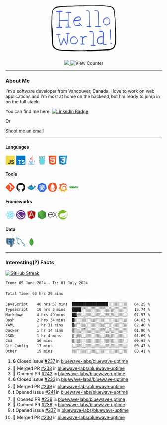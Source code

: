 <div align="center">
    <img src="./img/hello_world.webp" height="200px" width="">
    <div>
        <a href="https://www.linkedin.com/in/ajhollid">
            <img src="https://img.shields.io/badge/LinkedIn-blue"/>
        </a>
        <img src="https://komarev.com/ghpvc/?username=ajhollid&color=yellow" alt="View Counter">
    </div>
</div>

---

### About Me

I'm a software developer from Vancouver, Canada. I love to work on web applications and I'm most at home on the backend, but I'm ready to jump in on the full stack.

You can find me here: [![Linkedin Badge](https://img.shields.io/badge/-ajhollid-blue?style=flat&logo=Linkedin&logoColor=white)](https://www.linkedin.com/in/ajhollid)

Or

[Shoot me an email](mailto:ajhollid@gmail.com)

---

#### Languages

<div>
    <img src="./img/devicons/javascript-original.svg" width=30 height=30 alt="JavaScript">
    <img src="/img/devicons/typescript-original.svg" width=30 height=30 alt="TypeScript">
    <img src="./img/devicons/java-original.svg" width=30 height=30 alt="Java">
    <img src="./img/devicons/go-original.svg" width=30 height=30 alt="Golang">
    <img src="./img/devicons/html5-original.svg" width=30 height=30 alt="HTML 5">
    <img src="./img/devicons/css3-original.svg" width=30 height=30 alt="CSS 3">
</div>

#### Tools

<div>
    <img src="./img/devicons/git-original.svg" width=30 height=30 alt="Git">
    <img src="./img/devicons/github-original.svg" width=30 height=30 alt="Github">
    <img src="./img/devicons/docker-original.svg" width=30 
    height=30 alt="Docker">
    <img src="./img/devicons/kubernetes-original.svg" width=30 height=30 alt="K8">
    <img src="./img/devicons/prometheus-original.svg" width=30 height=30 alt="Prometheus">
    <img src="./img/devicons/grafana-original.svg" width=30 height=30 alt="Grafana">
    <img src="./img/devicons/nginx-original.svg" width=30 height=30 alt="Nginx">
</div>

#### Frameworks

<div>
    <img src="./img/devicons/react-original.svg" width=30 height=30 alt="React">
    <img src="./img/devicons/gatsby-original.svg" width=30 height=30 alt="Gatsby">
    <img src="./img/devicons/angularjs-original.svg" width=30 height=30 alt="AngularJS">
    <img src="./img/devicons/nodejs-original.svg" width=30 height=30 alt="NodeJS">
    <img src="./img/devicons/express-original.svg" width=30 height=30 alt="Express">
    <img src="./img/devicons/spring-original.svg" width=30 height=30 alt="Spring">
</div>

#### Data

<div>
    <img src="./img/devicons/postgresql-original.svg" width=30 height=30 alt="Postgresql">
    <img src="./img/devicons/mysql-original.svg" width=30 height=30 alt="Mysql">
    <img src="./img/devicons/mongodb-original.svg" width=30 height=30 alt="MongoDB">
</div>

---

### Interesting(?) Facts

[![GitHub Streak](http://github-readme-streak-stats.herokuapp.com?user=ajhollid)](https://git.io/streak-stats)

 <!--START_SECTION:waka-->

```txt
From: 05 June 2024 - To: 01 July 2024

Total Time: 63 hrs 29 mins

JavaScript    40 hrs 57 mins  ████████████████░░░░░░░░░   64.25 %
TypeScript    10 hrs 2 mins   ████░░░░░░░░░░░░░░░░░░░░░   15.74 %
Markdown      4 hrs 49 mins   ██░░░░░░░░░░░░░░░░░░░░░░░   07.57 %
Bash          2 hrs 34 mins   █░░░░░░░░░░░░░░░░░░░░░░░░   04.03 %
YAML          1 hr 31 mins    ▓░░░░░░░░░░░░░░░░░░░░░░░░   02.40 %
Docker        1 hr 14 mins    ▒░░░░░░░░░░░░░░░░░░░░░░░░   01.96 %
JSON          1 hr 4 mins     ▒░░░░░░░░░░░░░░░░░░░░░░░░   01.69 %
CSS           36 mins         ▒░░░░░░░░░░░░░░░░░░░░░░░░   00.95 %
Git Config    17 mins         ░░░░░░░░░░░░░░░░░░░░░░░░░   00.47 %
Other         15 mins         ░░░░░░░░░░░░░░░░░░░░░░░░░   00.41 %
```

<!--END_SECTION:waka-->


<!--START_SECTION:activity-->
1. 🔒 Closed issue [#237](https://github.com/bluewave-labs/bluewave-uptime/issues/237) in [bluewave-labs/bluewave-uptime](https://github.com/bluewave-labs/bluewave-uptime)
2. 🎉 Merged PR [#238](https://github.com/bluewave-labs/bluewave-uptime/pull/238) in [bluewave-labs/bluewave-uptime](https://github.com/bluewave-labs/bluewave-uptime)
3. 💪 Opened PR [#243](https://github.com/bluewave-labs/bluewave-uptime/pull/243) in [bluewave-labs/bluewave-uptime](https://github.com/bluewave-labs/bluewave-uptime)
4. 🔒 Closed issue [#233](https://github.com/bluewave-labs/bluewave-uptime/issues/233) in [bluewave-labs/bluewave-uptime](https://github.com/bluewave-labs/bluewave-uptime)
5. 🎉 Merged PR [#239](https://github.com/bluewave-labs/bluewave-uptime/pull/239) in [bluewave-labs/bluewave-uptime](https://github.com/bluewave-labs/bluewave-uptime)
6. ❗ Opened issue [#241](https://github.com/bluewave-labs/bluewave-uptime/issues/241) in [bluewave-labs/bluewave-uptime](https://github.com/bluewave-labs/bluewave-uptime)
7. 💪 Opened PR [#239](https://github.com/bluewave-labs/bluewave-uptime/pull/239) in [bluewave-labs/bluewave-uptime](https://github.com/bluewave-labs/bluewave-uptime)
8. 💪 Opened PR [#238](https://github.com/bluewave-labs/bluewave-uptime/pull/238) in [bluewave-labs/bluewave-uptime](https://github.com/bluewave-labs/bluewave-uptime)
9. ❗ Opened issue [#237](https://github.com/bluewave-labs/bluewave-uptime/issues/237) in [bluewave-labs/bluewave-uptime](https://github.com/bluewave-labs/bluewave-uptime)
10. 🎉 Merged PR [#230](https://github.com/bluewave-labs/bluewave-uptime/pull/230) in [bluewave-labs/bluewave-uptime](https://github.com/bluewave-labs/bluewave-uptime)
<!--END_SECTION:activity-->
